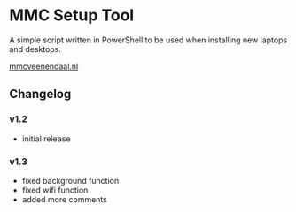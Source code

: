 # MMC Setup Tool
A simple script written in PowerShell to be used when installing new laptops and desktops.

[mmcveenendaal.nl](https://mmcveenendaal.nl)

## Changelog
### v1.2
- initial release

### v1.3
- fixed background function
- fixed wifi function
- added more comments
